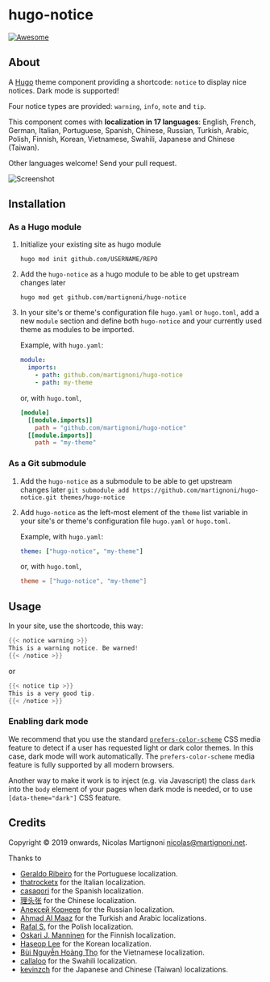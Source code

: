 # hugo-notice

[![Awesome](https://awesome.re/badge.svg)](https://github.com/budparr/awesome-hugo)

## About

A [Hugo](https://gohugo.io) theme component providing a shortcode: `notice` to display nice notices. Dark mode is supported!

Four notice types are provided: `warning`, `info`, `note` and `tip`.

This component comes with __localization in 17 languages__: English, French, German, Italian, Portuguese, Spanish, Chinese, Russian, Turkish, Arabic, Polish, Finnish, Korean, Vietnamese, Swahili, Japanese and Chinese (Taiwan).

Other languages welcome! Send your pull request.

![Screenshot](screenshot.png)

## Installation

### As a Hugo module

1. Initialize your existing site as hugo module

    ```shell
    hugo mod init github.com/USERNAME/REPO
    ```

2. Add the `hugo-notice` as a hugo module to be able to get upstream changes later

    ```shell
    hugo mod get github.com/martignoni/hugo-notice
    ```

3. In your site's or theme's configuration file `hugo.yaml` or `hugo.toml`, add a new `module` section and define both `hugo-notice` and your currently used theme as modules to be imported.

    Example, with `hugo.yaml`:
    ```yaml
    module:
      imports:
        - path: github.com/martignoni/hugo-notice
        - path: my-theme
    ```
    or, with `hugo.toml`,
    ```toml
    [module]
      [[module.imports]]
        path = "github.com/martignoni/hugo-notice"
      [[module.imports]]
        path = "my-theme"
    ```

### As a Git submodule

1. Add the `hugo-notice` as a submodule to be able to get upstream changes later `git submodule add https://github.com/martignoni/hugo-notice.git themes/hugo-notice`

2. Add `hugo-notice` as the left-most element of the `theme` list variable in your site's or theme's configuration file `hugo.yaml` or `hugo.toml`.

   Example, with `hugo.yaml`:
    ```yaml
    theme: ["hugo-notice", "my-theme"]
    ```
    or, with `hugo.toml`,
    ```toml
    theme = ["hugo-notice", "my-theme"]
    ```
## Usage

In your site, use the shortcode, this way:
```go
{{< notice warning >}}
This is a warning notice. Be warned!
{{< /notice >}}
```
or
```go
{{< notice tip >}}
This is a very good tip.
{{< /notice >}}
```

### Enabling dark mode

We recommend that you use the standard [`prefers-color-scheme`](https://developer.mozilla.org/en-US/docs/Web/CSS/@media/prefers-color-scheme) CSS media feature to detect if a user has requested light or dark color themes. In this case, dark mode will work automatically. The `prefers-color-scheme` media feature is fully supported by all modern browsers.

Another way to make it work is to inject (e.g. via Javascript) the class `dark` into the `body` element of your pages when dark mode is needed, or to use `[data-theme="dark"]` CSS feature.

## Credits

Copyright © 2019 onwards, Nicolas Martignoni nicolas@martignoni.net.

Thanks to
- [Geraldo Ribeiro](https://github.com/geraldolsribeiro) for the Portuguese localization.
- [thatrocketx](https://github.com/thatrocketx) for the Italian localization.
- [casaqori](https://github.com/casaqori) for the Spanish localization.
- [理头张](https://github.com/qidongz) for the Chinese localization.
- [Алексей Корнеев](https://github.com/korney4eg) for the Russian localization.
- [Ahmad Al Maaz](https://github.com/Music47ell) for the Turkish and Arabic localizations.
- [Rafal S.](https://github.com/sulik76) for the Polish localization.
- [Oskari J. Manninen](https://github.com/x7Gv) for the Finnish localization.
- [Haseop Lee](https://github.com/haservi) for the Korean localization.
- [Bùi Nguyễn Hoàng Thọ](https://discourse.gohugo.io/u/hoangtho97/summary) for the Vietnamese localization.
- [callaloo](https://github.com/callaloo) for the Swahili localization.
- [kevinzch](https://github.com/kevinzch) for the Japanese and Chinese (Taiwan) localizations.
